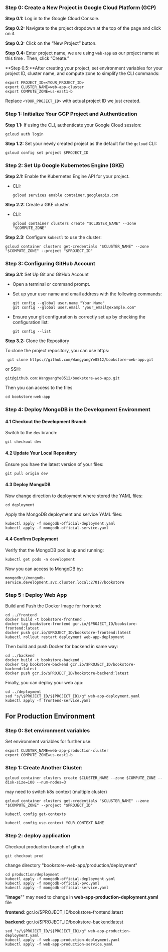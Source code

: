 ### Step 0: Create a New Project in Google Cloud Platform (GCP)

**Step 0.1:** Log in to the Google Cloud Console.

**Step 0.2:** Navigate to the project dropdown at the top of the page and click on it.

**Step 0.3:** Click on the “New Project” button.

**Step 0.4:** Enter project name, we are using `web-app` as our project name at this time . Then, click “Create.”

**Step 0.5:**After creating your project, set environment variables for your project ID, cluster name, and compute zone to simplify the CLI commands:

```
export PROJECT_ID=<YOUR_PROJECT_ID>
export CLUSTER_NAME=web-app-cluster
export COMPUTE_ZONE=us-east1-b
```

Replace `<YOUR_PROJECT_ID>` with actual project ID we just created.

### Step 1: Initialize Your GCP Project and Authentication

**Step 1.1:** If using the CLI, authenticate your Google Cloud session:

```
gcloud auth login
```

**Step 1.2:** Set your newly created project as the default for the `gcloud` CLI:

```
gcloud config set project $PROJECT_ID
```

### Step 2: Set Up Google Kubernetes Engine (GKE)

**Step 2.1:** Enable the Kubernetes Engine API for your project.

- CLI:
  
  ```
  gcloud services enable container.googleapis.com
  ```

**Step 2.2:** Create a GKE cluster.

- CLI:
  
  ```
  gcloud container clusters create "$CLUSTER_NAME" --zone "$COMPUTE_ZONE"
  ```

**Step 2.3:** Configure `kubectl` to use the cluster:

```
gcloud container clusters get-credentials "$CLUSTER_NAME" --zone "$COMPUTE_ZONE" --project "$PROJECT_ID"
```

### Step 3: Configuring GitHub Account

**Step 3.1:** Set Up Git and GitHub Account

- Open a terminal or command prompt.

- Set up your user name and email address with the following commands:
  
  ```
  git config --global user.name "Your Name"
  git config --global user.email "your_email@example.com"
  ```

- Ensure your git configuration is correctly set up by checking the configuration list:
  
  ```
  git config --list
  ```

**Step 3.2:** Clone the Repository

To clone the project repository, you can use https:

```
 git clone https://github.com/WangyangYe0512/bookstore-web-app.git
```

or SSH:

```
git@github.com:WangyangYe0512/bookstore-web-app.git
```

Then you can access to the files

```
cd bookstore-web-app
```

### Step 4: Deploy MongoDB in the Development Environment

#### 4.1 Checkout the Development Branch

Switch to the `dev` branch:

```
git checkout dev
```

#### 4.2 Update Your Local Repository

Ensure you have the latest version of your files:

```
git pull origin dev
```

#### 4.3 Deploy MongoDB

Now change direction to deployment where stored the YAML files:

```
cd deployment
```

Apply the MongoDB deployment and service YAML files:

```
kubectl apply -f mongodb-official-deployment.yaml
kubectl apply -f mongodb-official-service.yaml
```

#### 4.4 Confirm Deployment

Verify that the MongoDB pod is up and running:

```
kubectl get pods -n development
```

Now you can access to MongoDB by:

```
mongodb://mongodb-service.development.svc.cluster.local:27017/bookstore
```

### Step 5 : Deploy Web App

Build and Push the Docker Image for frontend:

```
cd ../frontend
docker build -t bookstore-frontend .
docker tag bookstore-frontend gcr.io/$PROJECT_ID/bookstore-frontend:latest
docker push gcr.io/$PROJECT_ID/bookstore-frontend:latest
kubectl rollout restart deployment web-app-deployment
```

Then build and push Docker for backend in same way:

```
cd ../backend
docker build -t bookstore-backend .
docker tag bookstore-backend gcr.io/$PROJECT_ID/bookstore-backend:latest
docker push gcr.io/$PROJECT_ID/bookstore-backend:latest
```

Finally, you can deploy your web app:

```
cd ../deployment
sed "s/\$PROJECT_ID/${PROJECT_ID}/g" web-app-deployment.yaml 
kubectl apply -f frontend-service.yaml
```

## For Production Environment

### Step 0: Set environment variables

Set environment variables  for further use: 

```
export CLUSTER_NAME=web-app-production-cluster
export COMPUTE_ZONE=us-east1-b
```

### Step 1: Create Another Cluster:

```
gcloud container clusters create $CLUSTER_NAME --zone $COMPUTE_ZONE --disk-size=100 --num-nodes=3
```

may need to switch k8s context (multiple cluster)

```
gcloud container clusters get-credentials "$CLUSTER_NAME" --zone "$COMPUTE_ZONE" --project "$PROJECT_ID"
```

```
kubectl config get-contexts
```

```
kubectl config use-context YOUR_CONTEXT_NAME
```

### Step 2: deploy application

Checkout production branch of github

```
git checkout prod
```

change directory "bookstore-web-app/production/deployment"

```
cd production/deployment
kubectl apply -f mongodb-official-deployment.yaml
kubectl apply -f mongodb-official-pvc.yaml
kubectl apply -f mongodb-official-service.yaml
```

"**Image**"" may need to change  in **web-app-production-deployment.yaml** file 

**frontend**: gcr.io/$PROJECT_ID/bookstore-frontend:latest

**backend**: gcr.io/$PROJECT_ID/bookstore-backend:latest

```
sed "s/\$PROJECT_ID/${PROJECT_ID}/g" web-app-production-deployment.yaml
kubectl apply -f web-app-production-deployment.yaml
kubectl apply -f web-app-production-service.yaml
```

